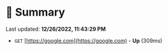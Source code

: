 # 📖 Summary
Last updated: **12/26/2022, 11:43:29 PM**

- `GET` [https://google.com](https://google.com) - **Up** (309ms)
